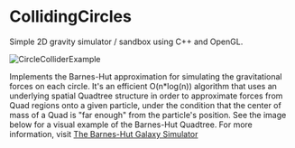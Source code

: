 # CollidingCircles
Simple 2D gravity simulator / sandbox using C++ and OpenGL.

![CircleColliderExample](https://github.com/melodiskdur/CollidingCircles/assets/85485015/cc703fda-15a6-4347-9992-96e1b8acaf5f)

Implements the Barnes-Hut approximation for simulating the gravitational forces on each circle. It's an efficient O(n*log(n)) algorithm that
uses an underlying spatial Quadtree structure in order to approximate forces from Quad regions onto a given particle, under the condition that
the center of mass of a Quad is "far enough" from the particle's position. See the image below for a visual example of the Barnes-Hut Quadtree.
For more information, visit [The Barnes-Hut Galaxy Simulator]([https://pages.github.com/](https://beltoforion.de/en/barnes-hut-galaxy-simulator/)https://beltoforion.de/en/barnes-hut-galaxy-simulator/)
